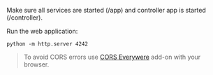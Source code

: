Make sure all services are started (/app) and controller app is started (/controller).

Run the web application:

```
python -m http.server 4242
```

> To avoid CORS errors use [CORS Everywere](https://addons.mozilla.org/en-US/firefox/addon/cors-everywhere/) add-on with your browser.